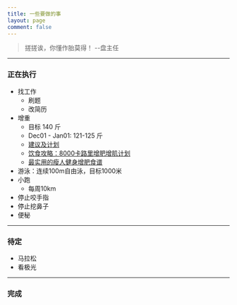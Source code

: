```yaml
---
title: 一些要做的事
layout: page
comment: false
---
```


> 搓搓诶，你懂作胎莫得！  --盘主任

---

### <i class="fa fa-bolt"></i> 正在执行
* 找工作
  - 刷题
  - 改简历
* 增重
  - 目标 140 斤
  - Dec01 - Jan01: 121-125 斤
  - [建议及计划](http://bbs.hupu.com/9046842.html)
  - [饮食攻略：8000卡路里增肥增肌计划](http://zf.39.net/ys/089/1/632191.html)
  - [最实用的瘦人健身增肥食谱](https://site.douban.com/239506/widget/notes/16824138/note/485124643/)
* 游泳：连续100m自由泳，目标1000米
* 小跑
  - 每周10km
* 停止咬手指
* 停止挖鼻子
* 便秘

---

### <i class="fa fa-hourglass-half"></i> 待定
* 马拉松
* 看极光

---

### <i class="fa fa-check-square-o"></i> 完成

